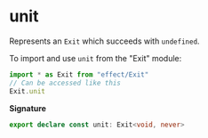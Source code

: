 # unit

Represents an `Exit` which succeeds with `undefined`.

To import and use `unit` from the "Exit" module:

```ts
import * as Exit from "effect/Exit"
// Can be accessed like this
Exit.unit
```

**Signature**

```ts
export declare const unit: Exit<void, never>
```
